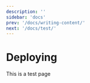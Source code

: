 ```yaml
---
description: ''
sidebar: 'docs'
prev: '/docs/writing-content/'
next: '/docs/test/'
---
```


# Deploying

This is a test page